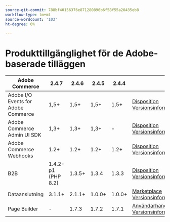 ```yaml
---
source-git-commit: 788bf40156376e871280896b6f58f55a20435eb8
workflow-type: tm+mt
source-wordcount: '103'
ht-degree: 0%

---
```

# Produkttillgänglighet för de Adobe-baserade tilläggen


<table style="table-layout:auto">
  <thead>
    <tr>
      <th>Adobe Commerce</th>
      <th>2.4.7</th>
      <th>2.4.6</th>
      <th>2.4.5</th>
      <th>2.4.4</th>
      <th></th>
    </tr>
  </thead>
  <tbody>
      <tr>
          <td>Adobe I/O Events for Adobe Commerce</td>
          <td>1,5+</td>
          <td>1,5+</td>
          <td>1,5+</td>
          <td>1,5+</td>
          <td>
              <a href="https://developer.adobe.com/commerce/extensibility/events/installation/">Disposition</a><br/>
              <a href="https://developer.adobe.com/commerce/extensibility/events/release-notes/">Versionsinformation</a><br/>
          </td>
      </tr>
      <tr>
          <td>Adobe Commerce Admin UI SDK</td>
          <td>1,3+</td>
          <td>1,3+</td>
          <td>1,3+</td>
          <td>-</td>
          <td>
              <a href="https://developer.adobe.com/commerce/extensibility/admin-ui-sdk/installation/">Disposition</a><br/>
              <a href="https://developer.adobe.com/commerce/extensibility/admin-ui-sdk/release-notes/">Versionsinformation</a><br/>
          </td>
      </tr>
      <tr>
          <td>Adobe Commerce Webhooks</td>
          <td>1.2+</td>
          <td>1.2+</td>
          <td>1.2+</td>
          <td>1.2+</td>
          <td>
              <a href="https://developer.adobe.com/commerce/extensibility/webhooks/installation/">Disposition</a><br/>
              <a href="https://developer.adobe.com/commerce/extensibility/webhooks/release-notes/">Versionsinformation</a><br/>
          </td>
      </tr>
      <tr>
          <td>B2B</td>
          <td>1.4.2-p1 (PHP 8.2)</td>
          <td>1.3.5+</td>
          <td>1.3.4</td>
          <td>1.3.3</td>
          <td>
              <a href="https://experienceleague.adobe.com/docs/commerce-admin/b2b/install.html">Disposition</a><br/>
              <a href="https://experienceleague.adobe.com/docs/commerce-admin/b2b/release-notes.html">Versionsinformation</a><br/>
          </td>
      </tr>
      <tr>
          <td>Dataanslutning</td>
          <td>3.1.1+</td>
          <td>2.1.1+</td>
          <td>1.0.0+</td>
          <td>1.0.0+</td>
          <td>
              <a href="https://commercemarketplace.adobe.com/magento-experience-platform-connector.html">Marketplace</a><br/>
              <a href="https://experienceleague.adobe.com/docs/commerce-merchant-services/data-connection/release-notes.html">Versionsinformation</a><br/>
          </td>
      </tr>
      <tr>
          <td>Page Builder</td>
          <td>-</td>
          <td>1.7.3</td>
          <td>1.7.2</td>
          <td>1.7.1</td>
          <td>
              <a href="https://experienceleague.adobe.com/docs/commerce-admin/page-builder/guide-overview.html">Användarhandbok</a><br/>
              <a href="https://experienceleague.adobe.com/docs/commerce-admin/page-builder/release-notes.html">Versionsinformation</a><br/>
          </td>
      </tr>
  </tbody>
</table>
